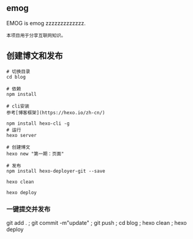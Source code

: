 ## emog
EMOG is emog zzzzzzzzzzzzz.

```
本项目用于分享互联网知识。
```
## 创建博文和发布
```
# 切换目录
cd blog

# 依赖
npm install

# cli安装
参考[博客框架](https://hexo.io/zh-cn/)

npm install hexo-cli -g
# 运行
hexo server

# 创建博文
hexo new "第一期：页面"

# 发布
npm install hexo-deployer-git --save

hexo clean 

hexo deploy

```

### 一键提交并发布

git add . ; git commit -m"update" ; git push ; cd blog ; hexo clean ; hexo deploy